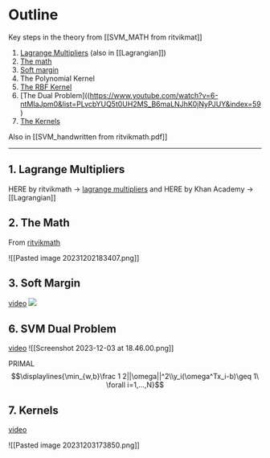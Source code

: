 # Outline
Key steps in the theory from [[SVM_MATH from ritvikmat]]
1. [Lagrange Multipliers](https://www.youtube.com/watch?v=6oZT72-nnyI) (also in [[Lagrangian]])
2. [The math](https://www.youtube.com/watch?v=bM4_AstaBZo)
3. [Soft margin](https://www.youtube.com/watch?v=IjSfa7Q8ngs&list=PLvcbYUQ5t0UH2MS_B6maLNJhK0jNyPJUY&index=70)
4. The Polynomial Kernel
5. [The RBF Kernel](https://www.youtube.com/watch?v=Q0ExqOphnW0&list=PLvcbYUQ5t0UH2MS_B6maLNJhK0jNyPJUY&index=59)
6. [The Dual Problem]((https://www.youtube.com/watch?v=6-ntMIaJpm0&list=PLvcbYUQ5t0UH2MS_B6maLNJhK0jNyPJUY&index=59)
7. [The Kernels](https://www.youtube.com/watch?v=OKFMZQyDROI&list=PLvcbYUQ5t0UH2MS_B6maLNJhK0jNyPJUY&index=57)

Also in [[SVM_handwritten from ritvikmath.pdf]]

---
## 1. Lagrange Multipliers

HERE by ritvikmath -> [lagrange multipliers](https://www.youtube.com/watch?v=6oZT72-nnyI)
and HERE by Khan Academy -> [[Lagrangian]]

## 2. The Math
From [ritvikmath](https://www.youtube.com/watch?v=bM4_AstaBZo)

![[Pasted image 20231202183407.png]]

## 3. Soft Margin
[video](https://www.youtube.com/watch?v=IjSfa7Q8ngs&list=PLvcbYUQ5t0UH2MS_B6maLNJhK0jNyPJUY&index=72)
![](Pasted%20image%2020240216120840.png)

## 6. SVM Dual Problem
[video](https://www.youtube.com/watch?v=6-ntMIaJpm0&list=PLvcbYUQ5t0UH2MS_B6maLNJhK0jNyPJUY&index=59)
![[Screenshot 2023-12-03 at 18.46.00.png]]

PRIMAL $$\displaylines{\min_{w,b}\frac 1 2||\omega||^2\\y_i(\omega^Tx_i-b)\geq 1\ \forall i=1,...,N}$$
## 7. Kernels
[video](https://www.youtube.com/watch?v=OKFMZQyDROI&list=PLvcbYUQ5t0UH2MS_B6maLNJhK0jNyPJUY&index=57)

![[Pasted image 20231203173850.png]]

